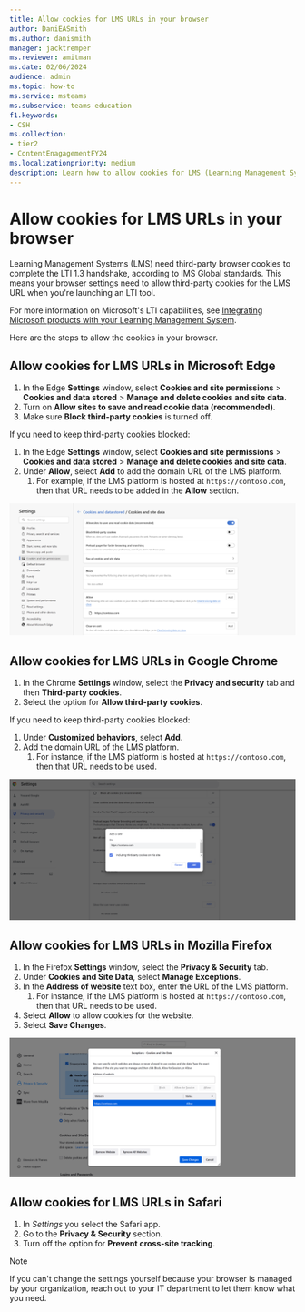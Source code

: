```yaml
---
title: Allow cookies for LMS URLs in your browser
author: DaniEASmith
ms.author: danismith
manager: jacktremper
ms.reviewer: amitman 
ms.date: 02/06/2024
audience: admin
ms.topic: how-to
ms.service: msteams
ms.subservice: teams-education
f1.keywords:
- CSH
ms.collection: 
- tier2
- ContentEnagagementFY24
ms.localizationpriority: medium
description: Learn how to allow cookies for LMS (Learning Management System) URLs in Edge, Chrome, and Firefox, and Safari browsers.
---
```


# Allow cookies for LMS URLs in your browser

Learning Management Systems (LMS) need third-party browser cookies to complete the LTI 1.3 handshake, according to IMS Global standards. This means your browser settings need to allow third-party cookies for the LMS URL when you're launching an LTI tool.

For more information on Microsoft's LTI capabilities, see [Integrating Microsoft products with your Learning Management System](index.md).

Here are the steps to allow the cookies in your browser.

## Allow cookies for LMS URLs in Microsoft Edge

1. In the Edge **Settings** window, select **Cookies and site permissions** > **Cookies and data stored** > **Manage and delete cookies and site data**.
1. Turn on **Allow sites to save and read cookie data (recommended)**.
1. Make sure **Block third-party cookies** is turned off.

If you need to keep third-party cookies blocked:

1. In the Edge **Settings** window, select **Cookies and site permissions** > **Cookies and data stored** > **Manage and delete cookies and site data**.
1. Under **Allow**, select **Add** to add the domain URL of the LMS platform.
   1. For example, if the LMS platform is hosted at `https://contoso.com`, then that URL needs to be added in the **Allow** section.

![Screenshot of Microsoft Edge cookie settings page](media/edge-cookies.png)

## Allow cookies for LMS URLs in Google Chrome

1. In the Chrome **Settings** window, select the **Privacy and security** tab and then **Third-party cookies**.
1. Select the option for **Allow third-party cookies**.

If you need to keep third-party cookies blocked:

1. Under **Customized behaviors**, select **Add**.
1. Add the domain URL of the LMS platform.
   1. For instance, if the LMS platform is hosted at `https://contoso.com`, then that URL needs to be used.

![Screenshot of Google Chrome cookie settings page](media/chrome-cookies.png)

## Allow cookies for LMS URLs in Mozilla Firefox

1. In the Firefox **Settings** window, select the **Privacy & Security** tab.
1. Under **Cookies and Site Data**, select **Manage Exceptions**.
1. In the **Address of website** text box, enter the URL of the LMS platform.
   1. For instance, if the LMS platform is hosted at `https://contoso.com`, then that URL needs to be used.
1. Select **Allow** to allow cookies for the website.
1. Select **Save Changes**.

![Screenshot of Mozilla Firefox cookie settings page](media/firefox-cookies.png)

## Allow cookies for LMS URLs in Safari

1. In *Settings* you select the Safari app.
1. Go to the **Privacy & Security** section.
1. Turn off the option for **Prevent cross-site tracking**.

> [!NOTE]
> If you can't change the settings yourself because your browser is managed by your organization, reach out to your IT department to let them know what you need.
